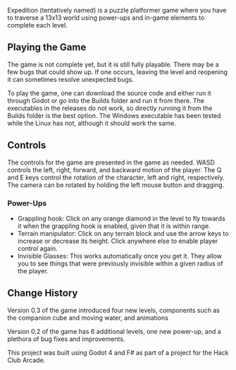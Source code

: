 Expedition (tentatively named) is a puzzle platformer game where you have to traverse a 13x13 world using power-ups and in-game elements to complete each level.

## Playing the Game
The game is not complete yet, but it is still fully playable. There may be a few bugs that could show up. If one occurs, leaving the level and reopening it can sometimes resolve unexpected bugs.

To play the game, one can download the source code and either run it through Godot or go into the Builds folder and run it from there. The executables in the releases do not work, so directly running it from the Builds folder is the best option. The Windows executable has been tested while the Linux has not, although it should work the same.

## Controls
The controls for the game are presented in the game as needed. WASD controls the left, right, forward, and backward motion of the player. The Q and E keys control the rotation of the character, left and right, respectively. The camera can be rotated by holding the left mouse button and dragging.

### Power-Ups
- Grappling hook: Click on any orange diamond in the level to fly towards it when the grappling hook is enabled, given that it is within range. 
- Terrain manipulator: Click on any terrain block and use the arrow keys to increase or decrease its height. Click anywhere else to enable player control again.
- Invisible Glasses: This works automatically once you get it. They allow you to see things that were previously invisible within a given radius of the player.



## Change History
Version 0.3 of the game introduced four new levels, components such as the companion cube and moving water, and animations

Version 0.2 of the game has 6 additional levels, one new power-up, and a plethora of bug fixes and improvements.

This project was built using Godot 4 and F# as part of a project for the Hack Club Arcade.
